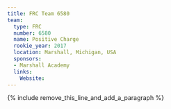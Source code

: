 ```yaml
---
title: FRC Team 6580
team:
  type: FRC
  number: 6580
  name: Positive Charge
  rookie_year: 2017
  location: Marshall, Michigan, USA
  sponsors:
  - Marshall Academy
  links:
    Website:
---
```


{% include remove_this_line_and_add_a_paragraph %}